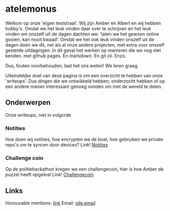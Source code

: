 # atelemonus
<!---
De makkelijkste manier van interne links maken is:
[TITEL](/map/BESTANDnaam.ext)

LET OP: verwijzen naar een bestand BINNEN een map moet zonder map. (Dus als je in /challengecoin zit geen /challengecoin/tweedebestand.ext doen, maar /tweedebestand.ext. 
(Assuming dat er een tweedebestand.ext is in de map, ofc.)
Verwijzen naar dat bestand BUITEN de map zelf is met /challengecoin.
--->

Welkom op onze 'eigen teststraat'. Wij zijn Amber en Albert en wij hebben hobby's.
Omdat we het leuk vinden daar over te schrijven en het leuk vinden om onszelf uit de dagen dachten we: 'laten we het gewoon online gooien, kan nooit kwaad'. 
Omdat we het ook leuk vinden onszelf uit de dagen doen we dit, net als al onze andere projecten, met extra voor onszelf gestelde uitdagingen. In dit geval het werken op manieren die we nog niet kenden. 
met github pages.
En markdown.
En git cli.
Enzo.

Dus, fouten voorbehouden, laat het ons weten! We leren graag.

Uiteindelijke doel van deze pagina is om een overzicht te hebben van onze 'writeups'. Dus dingen die we ontwikkeld hebben, onderzocht hebben of op een andere manier interessant genoeg vonden om met de wereld te delen.

## Onderwerpen
Onze writeups, niet in volgorde

### Notities
Hoe doen wij notities, hoe encrypten we de boel, hoe gebruiken we private repo's om te syncen door devices?
Link! [Notities](/notities/README.md)

### Challenge coin
Op de politiehackathon kregen we een challengecoin, hier is hoe Amber de puzzel heeft opgelost
Link! [Challengecoin](/challengecoin/README.md)

## Links
Honourable mentions: [link](honourablementions.md)
Email: [site.email](mailto:site.email)
